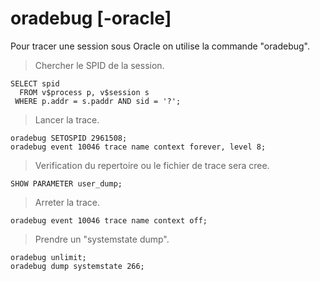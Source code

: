 # oradebug [-oracle]

Pour tracer une session sous Oracle on utilise la commande "oradebug".

> Chercher le SPID de la session.

```
SELECT spid
  FROM v$process p, v$session s
 WHERE p.addr = s.paddr AND sid = '?';
```

> Lancer la trace.

```
oradebug SETOSPID 2961508;
oradebug event 10046 trace name context forever, level 8;
```

> Verification du repertoire ou le fichier de trace sera cree.

```
SHOW PARAMETER user_dump;
```

> Arreter la trace.

```
oradebug event 10046 trace name context off;
```

> Prendre un "systemstate dump".

```
oradebug unlimit;
oradebug dump systemstate 266;
```